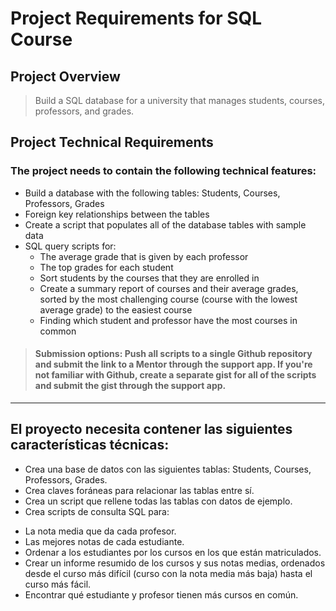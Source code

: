 # Project Requirements for SQL Course

## Project Overview
> Build a SQL database for a university that manages students, courses, professors, and grades.

## Project Technical Requirements

### The project needs to contain the following technical features:
- Build a database with the following tables: Students, Courses, Professors, Grades
- Foreign key relationships between the tables
- Create a script that populates all of the database tables with sample data
- SQL query scripts for:
  * The average grade that is given by each professor
  * The top grades for each student
  * Sort students by the courses that they are enrolled in
  * Create a summary report of courses and their average grades, sorted by the most challenging course (course with the lowest average grade) to the easiest course
  * Finding which student and professor have the most courses in common
> #### Submission options: Push all scripts to a single Github repository and submit the link to a Mentor through the support app. If you're not familiar with Github, create a separate gist for all of the scripts and submit the gist through the support app.

---

## El proyecto necesita contener las siguientes características técnicas:

- Crea una base de datos con las siguientes tablas: Students, Courses, Professors, Grades.
- Crea claves foráneas para relacionar las tablas entre sí.
- Crea un script que rellene todas las tablas con datos de ejemplo.
- Crea scripts de consulta SQL para:
 * La nota media que da cada profesor.
 * Las mejores notas de cada estudiante.
 * Ordenar a los estudiantes por los cursos en los que están matriculados.
 * Crear un informe resumido de los cursos y sus notas medias, ordenados desde el curso más difícil (curso con la nota media más baja) hasta el curso más fácil.
 * Encontrar qué estudiante y profesor tienen más cursos en común.
